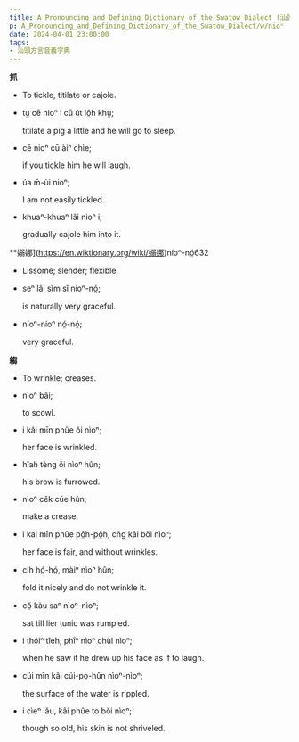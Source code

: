 ```yaml
---
title: A Pronouncing and Defining Dictionary of the Swatow Dialect (汕頭方言音義字典) / nioⁿ
p: A_Pronouncing_and_Defining_Dictionary_of_the_Swatow_Dialect/w/nioⁿ
date: 2024-04-01 23:00:00
tags: 
- 汕頭方言音義字典
---
```



**抓**
- To tickle, titilate or cajole.

- tṳ cē nioⁿ i cū ût lô̤h khṳ̀;

  titilate a pig a little and he will go to sleep.

- cē nioⁿ cū àiⁿ chìe;

  if you tickle him he will laugh.

- úa m̄-ùi nioⁿ;

  I am not easily tickled.

- khuaⁿ-khuaⁿ lâi nioⁿ i;

  gradually cajole him into it.

**嫋娜](https://en.wiktionary.org/wiki/嫋娜)níoⁿ-nó̤632
- Lissome; slender; flexible.

- seⁿ lâi sĭm sĭ níoⁿ-nó̤;

  is naturally very graceful.

- níoⁿ-níoⁿ nó̤-nó̤;

  very graceful.

**縐**
- To wrinkle; creases.

- nìoⁿ bâi;

  to scowl.

- i kâi mīn phûe ŏi nìoⁿ;

  her face is wrinkled.

- hîah tèng ŏi nìoⁿ hûn;

  his brow is furrowed.

- nìoⁿ cêk cūe hûn;

  make a crease.

- i kai mīn phûe pô̤h-pô̤h, cn̂g kâi bŏi nìoⁿ;

  her face is fair, and without wrinkles.

- cih hó̤-hó̤, màiⁿ nìoⁿ hûn;

  fold it nicely and do not wrinkle it.

- cŏ̤ kàu saⁿ nìoⁿ-nìoⁿ;

  sat till lier tunic was rumpled.

- i thóiⁿ tîeh, phīⁿ nìoⁿ chùi nìoⁿ;

  when he saw it he drew up his face as if to laugh.

- cúi mīn kâi cúi-po̤-hûn nìoⁿ-nìoⁿ;

  the surface of the water is rippled.

- i cìeⁿ lău, kâi phûe to bŏi nìoⁿ;

  though so old, his skin is not shriveled.